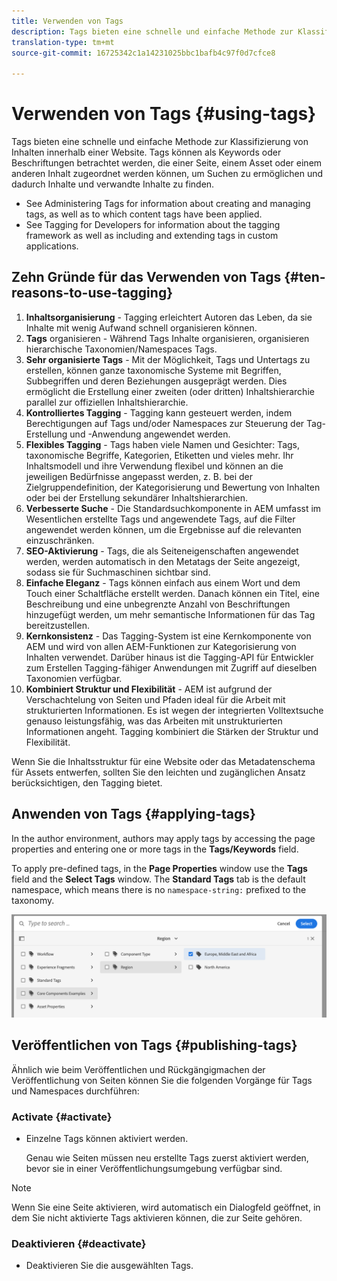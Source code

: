 ```yaml
---
title: Verwenden von Tags
description: Tags bieten eine schnelle und einfache Methode zur Klassifizierung von Inhalten innerhalb einer Website.
translation-type: tm+mt
source-git-commit: 16725342c1a14231025bbc1bafb4c97f0d7cfce8

---
```



# Verwenden von Tags {#using-tags}

Tags bieten eine schnelle und einfache Methode zur Klassifizierung von Inhalten innerhalb einer Website. Tags können als Keywords oder Beschriftungen betrachtet werden, die einer Seite, einem Asset oder einem anderen Inhalt zugeordnet werden können, um Suchen zu ermöglichen und dadurch Inhalte und verwandte Inhalte zu finden.

* See Administering Tags for information about creating and managing tags, as well as to which content tags have been applied. <!-- See [Administering Tags](/help/sites-administering/tags.md) for information about creating and managing tags, as well as to which content tags have been applied.-->
* See Tagging for Developers for information about the tagging framework as well as including and extending tags in custom applications. <!-- See [Tagging for Developers](/help/sites-developing/tags.md) for information about the tagging framework as well as including and extending tags in custom applications.-->

## Zehn Gründe für das Verwenden von Tags {#ten-reasons-to-use-tagging}

1. **Inhaltsorganisierung** - Tagging erleichtert Autoren das Leben, da sie Inhalte mit wenig Aufwand schnell organisieren können.
1. **Tags** organisieren - Während Tags Inhalte organisieren, organisieren hierarchische Taxonomien/Namespaces Tags.
1. **Sehr organisierte Tags** - Mit der Möglichkeit, Tags und Untertags zu erstellen, können ganze taxonomische Systeme mit Begriffen, Subbegriffen und deren Beziehungen ausgeprägt werden. Dies ermöglicht die Erstellung einer zweiten (oder dritten) Inhaltshierarchie parallel zur offiziellen Inhaltshierarchie.
1. **Kontrolliertes Tagging** - Tagging kann gesteuert werden, indem Berechtigungen auf Tags und/oder Namespaces zur Steuerung der Tag-Erstellung und -Anwendung angewendet werden.
1. **Flexibles Tagging** - Tags haben viele Namen und Gesichter: Tags, taxonomische Begriffe, Kategorien, Etiketten und vieles mehr. Ihr Inhaltsmodell und ihre Verwendung flexibel und können an die jeweiligen Bedürfnisse angepasst werden, z. B. bei der Zielgruppendefinition, der Kategorisierung und Bewertung von Inhalten oder bei der Erstellung sekundärer Inhaltshierarchien.
1. **Verbesserte Suche** - Die Standardsuchkomponente in AEM umfasst im Wesentlichen erstellte Tags und angewendete Tags, auf die Filter angewendet werden können, um die Ergebnisse auf die relevanten einzuschränken.
1. **SEO-Aktivierung** - Tags, die als Seiteneigenschaften angewendet werden, werden automatisch in den Metatags der Seite angezeigt, sodass sie für Suchmaschinen sichtbar sind.
1. **Einfache Eleganz** - Tags können einfach aus einem Wort und dem Touch einer Schaltfläche erstellt werden. Danach können ein Titel, eine Beschreibung und eine unbegrenzte Anzahl von Beschriftungen hinzugefügt werden, um mehr semantische Informationen für das Tag bereitzustellen.
1. **Kernkonsistenz** - Das Tagging-System ist eine Kernkomponente von AEM und wird von allen AEM-Funktionen zur Kategorisierung von Inhalten verwendet. Darüber hinaus ist die Tagging-API für Entwickler zum Erstellen Tagging-fähiger Anwendungen mit Zugriff auf dieselben Taxonomien verfügbar.
1. **Kombiniert Struktur und Flexibilität** - AEM ist aufgrund der Verschachtelung von Seiten und Pfaden ideal für die Arbeit mit strukturierten Informationen. Es ist wegen der integrierten Volltextsuche genauso leistungsfähig, was das Arbeiten mit unstrukturierten Informationen angeht. Tagging kombiniert die Stärken der Struktur und Flexibilität.

Wenn Sie die Inhaltsstruktur für eine Website oder das Metadatenschema für Assets entwerfen, sollten Sie den leichten und zugänglichen Ansatz berücksichtigen, den Tagging bietet.

## Anwenden von Tags {#applying-tags}

In the author environment, authors may apply tags by accessing the page properties and entering one or more tags in the **Tags/Keywords** field.

To apply pre-defined tags, in the **Page Properties** window use the **Tags** field and the **Select Tags** window. The **Standard Tags** tab is the default namespace, which means there is no `namespace-string:` prefixed to the taxonomy. <!-- To apply [pre-defined tags](/help/sites-administering/tags.md), in the **Page Properties** window use the **Tags** field and the **Select Tags** window.-->

![Mehrere Tags auswählen](/help/sites-cloud/authoring/assets/tags-select.png)

## Veröffentlichen von Tags {#publishing-tags}

Ähnlich wie beim Veröffentlichen und Rückgängigmachen der Veröffentlichung von Seiten können Sie die folgenden Vorgänge für Tags und Namespaces durchführen:

### Activate {#activate}

* Einzelne Tags können aktiviert werden.

   Genau wie Seiten müssen neu erstellte Tags zuerst aktiviert werden, bevor sie in einer Veröffentlichungsumgebung verfügbar sind.

>[!NOTE]
>
>Wenn Sie eine Seite aktivieren, wird automatisch ein Dialogfeld geöffnet, in dem Sie nicht aktivierte Tags aktivieren können, die zur Seite gehören.

### Deaktivieren {#deactivate}

* Deaktivieren Sie die ausgewählten Tags.
